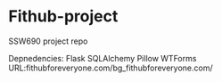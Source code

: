 # Fithub-project
SSW690 project repo 

Depnedencies:
Flask
SQLAlchemy
Pillow
WTForms
URL:fithubforeveryone.com/bg_fithubforeveryone.com/
